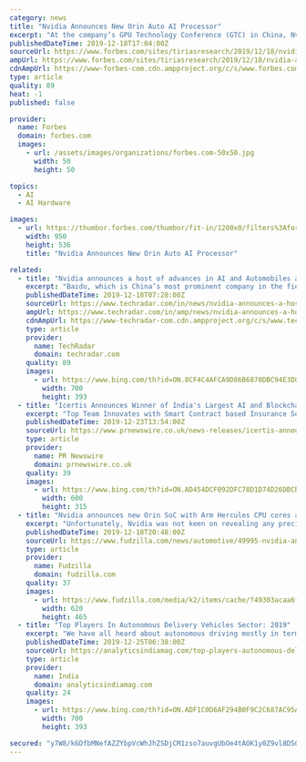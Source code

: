 ```yaml
---
category: news
title: "Nvidia Announces New Orin Auto AI Processor"
excerpt: "At the company’s GPU Technology Conference (GTC) in China, Nvidia announced the new Orin AI processor or system-on-chip (SoC). Drive AGX Orin is the next generation to the Drive Xavier SoC currently in use by many auto OEMs and tier one automotive equipment suppliers. While dubbed a “robotics” processor, the key target application is ..."
publishedDateTime: 2019-12-18T17:04:00Z
sourceUrl: https://www.forbes.com/sites/tiriasresearch/2019/12/18/nvidia-announces-new-orin-auto-ai-processor/
ampUrl: https://www.forbes.com/sites/tiriasresearch/2019/12/18/nvidia-announces-new-orin-auto-ai-processor/amp/
cdnAmpUrl: https://www-forbes-com.cdn.ampproject.org/c/s/www.forbes.com/sites/tiriasresearch/2019/12/18/nvidia-announces-new-orin-auto-ai-processor/amp/
type: article
quality: 89
heat: -1
published: false

provider:
  name: Forbes
  domain: forbes.com
  images:
    - url: /assets/images/organizations/forbes.com-50x50.jpg
      width: 50
      height: 50

topics:
  - AI
  - AI Hardware

images:
  - url: https://thumbor.forbes.com/thumbor/fit-in/1200x0/filters%3Aformat%28jpg%29/https%3A%2F%2Fspecials-images.forbesimg.com%2Fimageserve%2F5dfa566425ab5d0007cebacf%2F0x0.jpg%3FcropX1%3D0%26cropX2%3D950%26cropY1%3D39%26cropY2%3D574
    width: 950
    height: 536
    title: "Nvidia Announces New Orin Auto AI Processor"

related:
  - title: "Nvidia announces a host of advances in AI and Automobiles at GTC 2019"
    excerpt: "Baidu, which is China’s most prominent company in the field of AI ... In China, Didi and SAIC have already partnered with Nvidia for its AI platform for self-driving cars. A few other autonomous vehicle concepts were also shown during the keynote. When asked about specific timelines around the public availability for autonomous vehicles ..."
    publishedDateTime: 2019-12-18T07:28:00Z
    sourceUrl: https://www.techradar.com/in/news/nvidia-announces-a-host-of-advances-in-ai-and-automobiles-at-gtc-2019
    ampUrl: https://www.techradar.com/in/amp/news/nvidia-announces-a-host-of-advances-in-ai-and-automobiles-at-gtc-2019
    cdnAmpUrl: https://www-techradar-com.cdn.ampproject.org/c/s/www.techradar.com/in/amp/news/nvidia-announces-a-host-of-advances-in-ai-and-automobiles-at-gtc-2019
    type: article
    provider:
      name: TechRadar
      domain: techradar.com
    quality: 89
    images:
      - url: https://www.bing.com/th?id=ON.8CF4C4AFCA9D86B6870DBC94E3D0C75D
        width: 700
        height: 393
  - title: "Icertis Announces Winner of India's Largest AI and Blockchain Hackathon"
    excerpt: "Top Team Innovates with Smart Contract based Insurance Settlement Solution Using Cutting-edge Machine Learning and Distributed Ledger Technology The Hackathon challenge required the teams to build a web and mobile interface, develop and train their AI/ML algorithms and utilize appropriate cloud services including the Microsoft Azure Blockchain ..."
    publishedDateTime: 2019-12-23T13:54:00Z
    sourceUrl: https://www.prnewswire.co.uk/news-releases/icertis-announces-winner-of-india-s-largest-ai-and-blockchain-hackathon-815839819.html
    type: article
    provider:
      name: PR Newswire
      domain: prnewswire.co.uk
    quality: 39
    images:
      - url: https://www.bing.com/th?id=ON.AD454DCF092DFC78D1D74D26DBCBD6DF
        width: 600
        height: 315
  - title: "Nvidia announces new Orin SoC with Arm Hercules CPU cores and next-gen GPU"
    excerpt: "Unfortunately, Nvidia was not keen on revealing any precise details regarding the GPU but did say that the platform will deliver 200 INT8 TOPS performance ... programmable, software-defined AI platform like Orin.” Nvidia noted that the DRIVE AGX Orin family will include a range of configurations based on a single architecture and should ..."
    publishedDateTime: 2019-12-18T20:48:00Z
    sourceUrl: https://www.fudzilla.com/news/automotive/49995-nvidia-announces-new-orin-soc-with-arm-hercules-cpu-cores-and-next-gen-gpu
    type: article
    provider:
      name: Fudzilla
      domain: fudzilla.com
    quality: 37
    images:
      - url: https://www.fudzilla.com/media/k2/items/cache/f49303acaa6ffb6cebddd2f14fb56944_L.jpg
        width: 620
        height: 465
  - title: "Top Players In Autonomous Delivery Vehicles Sector: 2019"
    excerpt: "We have all heard about autonomous driving mostly in terms of driverless cars, taxis and buses ... While companies strive hard to make up for these challenges, let’s sit back and wait for the comforts that these artificial intelligence devices will bring."
    publishedDateTime: 2019-12-25T06:38:00Z
    sourceUrl: https://analyticsindiamag.com/top-players-autonomous-delivery-vehicles-sector-2019/
    type: article
    provider:
      name: India
      domain: analyticsindiamag.com
    quality: 24
    images:
      - url: https://www.bing.com/th?id=ON.ADF1C0D6AF294B0F9C2C687AC95AABB7
        width: 700
        height: 393

secured: "y7W8/k6DfbMNefAZZYbpVcWhJhZSDjCM1zso7auvgUbOe4tAOK1y0Z9vl8D50Zov5OM/eGh49eGM/2NZoiTyVtf3Q2RrG5GLQcuE/WivrSdiUaMewvexHiw1qQLfOeCbY/rmJYHJJvnis5cGL8d4GXU2Y6kOC0GKcNNd9BWC7KECCX7QI/sNEhKBGcyKnZkIZliG7HJYDvhhiK8B7bbf2ewgIT7QNjNMMnLlXv+WKK2o4YU8Ruw++iYr3V9kFlsdZgrHKqTCKYidpIyQvKoWSQ==;2CM07LzIb2995a76Kguv2A=="
---
```


